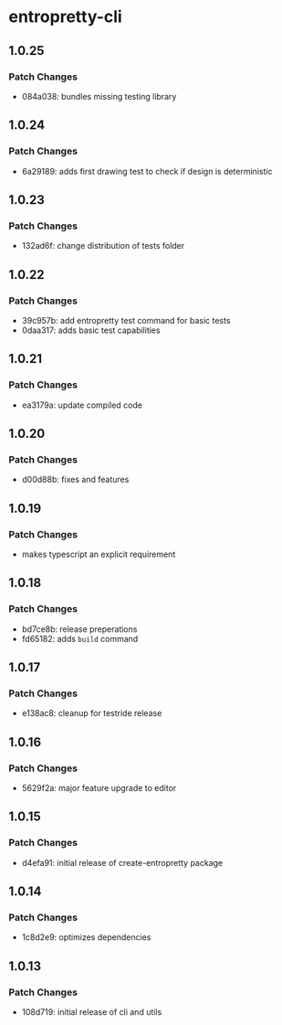 # entropretty-cli

## 1.0.25

### Patch Changes

- 084a038: bundles missing testing library

## 1.0.24

### Patch Changes

- 6a29189: adds first drawing test to check if design is deterministic

## 1.0.23

### Patch Changes

- 132ad6f: change distribution of tests folder

## 1.0.22

### Patch Changes

- 39c957b: add entropretty test command for basic tests
- 0daa317: adds basic test capabilities

## 1.0.21

### Patch Changes

- ea3179a: update compiled code

## 1.0.20

### Patch Changes

- d00d88b: fixes and features

## 1.0.19

### Patch Changes

- makes typescript an explicit requirement

## 1.0.18

### Patch Changes

- bd7ce8b: release preperations
- fd65182: adds `build` command

## 1.0.17

### Patch Changes

- e138ac8: cleanup for testride release

## 1.0.16

### Patch Changes

- 5629f2a: major feature upgrade to editor

## 1.0.15

### Patch Changes

- d4efa91: initial release of create-entropretty package

## 1.0.14

### Patch Changes

- 1c8d2e9: optimizes dependencies

## 1.0.13

### Patch Changes

- 108d719: initial release of cli and utils
